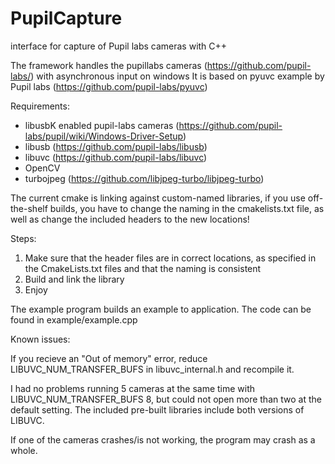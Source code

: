# PupilCapture
interface for capture of Pupil labs cameras with C++

The framework handles the pupillabs cameras (https://github.com/pupil-labs/) with asynchronous input on windows
It is based on pyuvc example by Pupil labs (https://github.com/pupil-labs/pyuvc)

Requirements:
- libusbK enabled pupil-labs cameras (https://github.com/pupil-labs/pupil/wiki/Windows-Driver-Setup)
- libusb (https://github.com/pupil-labs/libusb)
- libuvc (https://github.com/pupil-labs/libuvc)
- OpenCV
- turbojpeg (https://github.com/libjpeg-turbo/libjpeg-turbo)

The current cmake is linking against custom-named libraries, if you use off-the-shelf builds, you have to change the naming in the cmakelists.txt file, as well as change the included headers to the new locations!

Steps:

1. Make sure that the header files are in correct locations, as specified in the CmakeLists.txt files and that the naming is consistent
2. Build and link the library
3. Enjoy

The example program builds an example to application. The code can be found in example/example.cpp

Known issues:

If you recieve an "Out of memory" error, reduce LIBUVC_NUM_TRANSFER_BUFS in libuvc_internal.h and recompile it.

I had no problems running 5 cameras at the same time with LIBUVC_NUM_TRANSFER_BUFS 8, but could not open more than two at the default setting. The included pre-built libraries include both versions of LIBUVC.


If one of the cameras crashes/is not working, the program may crash as a whole.

